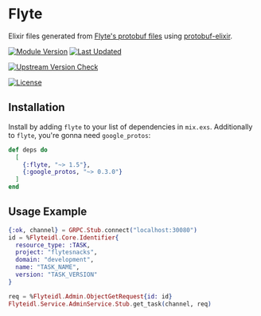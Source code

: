 # Flyte

Elixir files generated from [Flyte's protobuf files](https://github.com/flyteorg/flyteidl) using [protobuf-elixir](https://github.com/elixir-protobuf/protobuf).

[![Module Version](https://img.shields.io/hexpm/v/flyte.svg)](https://hex.pm/packages/flyte)
[![Last Updated](https://img.shields.io/github/last-commit/mruoss/flyte.ex.svg)](https://github.com/mruoss/flyte.ex/commits/main)

[![Upstream Version Check](https://github.com/mruoss/flyte.ex/actions/workflows/update.yaml/badge.svg)](https://github.com/mruoss/flyte.ex/actions/workflows/update.yaml)

[![License](https://img.shields.io/hexpm/l/flyte.svg)](https://github.com/mruoss/flyte.ex/blob/main/LICENSE)

## Installation

Install by adding `flyte` to your list of dependencies in `mix.exs`.
Additionally to `flyte`, you're gonna need `google_protos`:

```elixir
def deps do
  [
    {:flyte, "~> 1.5"},
    {:google_protos, "~> 0.3.0"}
  ]
end
```

## Usage Example

```elixir
{:ok, channel} = GRPC.Stub.connect("localhost:30080")
id = %Flyteidl.Core.Identifier{
  resource_type: :TASK,
  project: "flytesnacks",
  domain: "development",
  name: "TASK_NAME",
  version: "TASK_VERSION"
}

req = %Flyteidl.Admin.ObjectGetRequest{id: id}
Flyteidl.Service.AdminService.Stub.get_task(channel, req)
```
